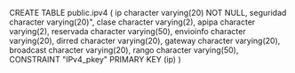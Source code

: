 CREATE TABLE public.ipv4
(
    ip character varying(20) NOT NULL,
    seguridad character varying(20)",
    clase character varying(2),
    apipa character varying(2),
    reservada character varying(50),
    envioinfo character varying(20),
    dirred character varying(20),
    gateway character varying(20),
    broadcast character varying(20),
    rango character varying(50),
    CONSTRAINT "IPv4_pkey" PRIMARY KEY (ip)
)
